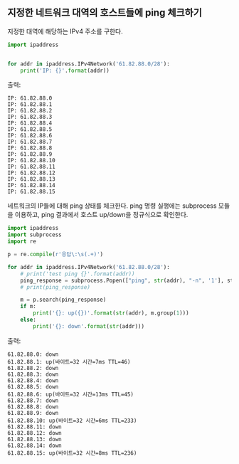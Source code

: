 ## 지정한 네트워크 대역의 호스트들에 ping 체크하기

지정한 대역에 해당하는 IPv4 주소를 구한다.
```python
import ipaddress


for addr in ipaddress.IPv4Network('61.82.88.0/28'):
    print('IP: {}'.format(addr))
```
출력:
```
IP: 61.82.88.0
IP: 61.82.88.1
IP: 61.82.88.2
IP: 61.82.88.3
IP: 61.82.88.4
IP: 61.82.88.5
IP: 61.82.88.6
IP: 61.82.88.7
IP: 61.82.88.8
IP: 61.82.88.9
IP: 61.82.88.10
IP: 61.82.88.11
IP: 61.82.88.12
IP: 61.82.88.13
IP: 61.82.88.14
IP: 61.82.88.15
```

네트워크의 IP들에 대해 ping 상태를 체크한다. ping 명령 실행에는 subprocess 모듈을 이용하고, ping 결과에서 호스트 up/down을 정규식으로 확인한다.

```python
import ipaddress
import subprocess
import re

p = re.compile(r'응답\:\s(.+)')

for addr in ipaddress.IPv4Network('61.82.88.0/28'):
    # print('test ping {}'.format(addr))
    ping_response = subprocess.Popen(["ping", str(addr), "-n", '1'], stdout=subprocess.PIPE, universal_newlines=True).stdout.read()
    # print(ping_response)

    m = p.search(ping_response)
    if m:
        print('{}: up({})'.format(str(addr), m.group(1)))
    else:
        print('{}: down'.format(str(addr)))
```
출력:
```
61.82.88.0: down
61.82.88.1: up(바이트=32 시간=7ms TTL=46)
61.82.88.2: down
61.82.88.3: down
61.82.88.4: down
61.82.88.5: down
61.82.88.6: up(바이트=32 시간=13ms TTL=45)
61.82.88.7: down
61.82.88.8: down
61.82.88.9: down
61.82.88.10: up(바이트=32 시간=6ms TTL=233)
61.82.88.11: down
61.82.88.12: down
61.82.88.13: down
61.82.88.14: down
61.82.88.15: up(바이트=32 시간=8ms TTL=236)
```